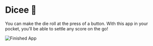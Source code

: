 # Dicee 🎲

You can make the die roll at the press of a button. With this app in your pocket, you’ll be able to settle any score on the go!

![Finished App](https://github.com/londonappbrewery/Images/blob/master/dicee-demo.gif)

